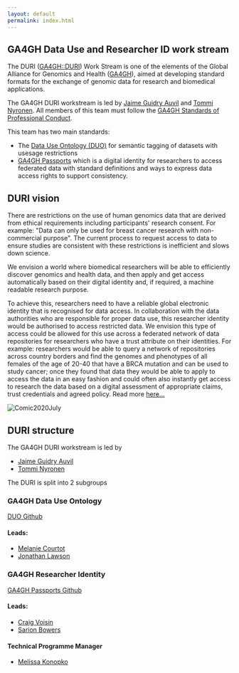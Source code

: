 ```yaml
---
layout: default
permalink: index.html
---
```


## GA4GH Data Use and Researcher ID work stream

The DURI ([GA4GH::DURI](http://ga4gh-duri.github.io)) Work Stream is one of the elements of the Global Alliance for Genomics and Health ([GA4GH](http://ga4gh.org)), aimed at developing standard formats for the exchange of genomic data for research and biomedical applications.

The GA4GH DURI workstream is led by [Jaime Guidry Auvil](https://datascience.cancer.gov/content/jaime-m-guidry-auvil-phd) and [Tommi Nyronen](https://www.linkedin.com/in/nyronen/). All members of this team must follow the [GA4GH Standards of Professional Conduct](https://www.ga4gh.org/wp-content/uploads/GA4GH-Standards-for-Professional-Conduct_22-Jan-2018.pdf).

This team has two main standards:
* The [Data Use Ontology (DUO)](https://github.com/EBISPOT/DUO) for semantic tagging of datasets with usesage restrictions
* [GA4GH Passports](https://github.com/ga4gh-duri/ga4gh-duri.github.io/tree/master/researcher_ids) which is a digital identity for researchers to access federated data with standard definitions and ways to express data access rights to support consistency.

## DURI vision
There are restrictions on the use of human genomics data that are derived from ethical requirements including participants' research consent. For example: "Data can only be used for breast cancer research with non-commercial purpose". The current process to request access to data to ensure studies are consistent with these restrictions is inefficient and slows down science.

We envision a world where biomedical researchers will be able to efficiently discover genomics and health data, and then apply and get access automatically based on their digital identity and, if required, a machine readable research purpose.

To achieve this, researchers need to have a reliable global electronic identity that is recognised for data access. In collaboration with the data authorities who are responsible for proper data use, this researcher identity would be authorised to access restricted data. We envision this type of access could be allowed for this use across a federated network of data repositories for researchers who have a trust attribute on their identities. For example: researchers would be able to query a network of repositories across country borders and find the genomes and phenotypes of all females of the age of 20-40 that have a BRCA mutation and can be used to study cancer; once they found that data they would be able to apply to access the data in an easy fashion and could often also instantly get access to research the data based on a digital assessment of appropriate claims, trust credentials and agreed policy. Read more [here...](https://ga4gh-duri.github.io/categories/welcome.html)

![Comic2020July](https://github.com/ga4gh-duri/ga4gh-duri.github.io/blob/master/assets/img/DURI%20Comic-full.jpg)

## DURI structure
The GA4GH DURI workstream is led by 
- [Jaime Guidry Auvil](https://datascience.cancer.gov/content/jaime-m-guidry-auvil-phd) 
- [Tommi Nyronen](https://www.linkedin.com/in/nyronen/)

The DURI is split into 2 subgroups

### GA4GH Data Use Ontology

[DUO Github](https://github.com/EBISPOT/DUO)

#### Leads:
- [Melanie Courtot](http://purl.org/net/mcourtot)
- [Jonathan Lawson](https://www.linkedin.com/in/jonathanmlawson/)

### GA4GH Researcher Identity

[GA4GH Passports Github](https://github.com/ga4gh-duri/ga4gh-duri.github.io/tree/master/researcher_ids)

#### Leads:
- [Craig Voisin](https://www.linkedin.com/in/craigvoisin/?originalSubdomain=ca)
- [Sarion Bowers](https://www.sanger.ac.uk/person/bowers-sarion/)

#### Technical Programme Manager

- [Melissa Konopko](https://www.linkedin.com/in/melissakonopko)
